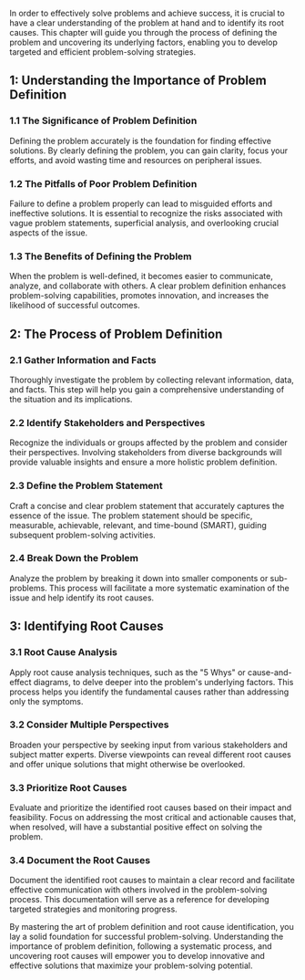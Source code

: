 
In order to effectively solve problems and achieve success, it is crucial to have a clear understanding of the problem at hand and to identify its root causes. This chapter will guide you through the process of defining the problem and uncovering its underlying factors, enabling you to develop targeted and efficient problem-solving strategies.

## 1: Understanding the Importance of Problem Definition

### 1.1 The Significance of Problem Definition

Defining the problem accurately is the foundation for finding effective solutions. By clearly defining the problem, you can gain clarity, focus your efforts, and avoid wasting time and resources on peripheral issues.

### 1.2 The Pitfalls of Poor Problem Definition

Failure to define a problem properly can lead to misguided efforts and ineffective solutions. It is essential to recognize the risks associated with vague problem statements, superficial analysis, and overlooking crucial aspects of the issue.

### 1.3 The Benefits of Defining the Problem

When the problem is well-defined, it becomes easier to communicate, analyze, and collaborate with others. A clear problem definition enhances problem-solving capabilities, promotes innovation, and increases the likelihood of successful outcomes.

## 2: The Process of Problem Definition

### 2.1 Gather Information and Facts

Thoroughly investigate the problem by collecting relevant information, data, and facts. This step will help you gain a comprehensive understanding of the situation and its implications.

### 2.2 Identify Stakeholders and Perspectives

Recognize the individuals or groups affected by the problem and consider their perspectives. Involving stakeholders from diverse backgrounds will provide valuable insights and ensure a more holistic problem definition.

### 2.3 Define the Problem Statement

Craft a concise and clear problem statement that accurately captures the essence of the issue. The problem statement should be specific, measurable, achievable, relevant, and time-bound (SMART), guiding subsequent problem-solving activities.

### 2.4 Break Down the Problem

Analyze the problem by breaking it down into smaller components or sub-problems. This process will facilitate a more systematic examination of the issue and help identify its root causes.

## 3: Identifying Root Causes

### 3.1 Root Cause Analysis

Apply root cause analysis techniques, such as the "5 Whys" or cause-and-effect diagrams, to delve deeper into the problem's underlying factors. This process helps you identify the fundamental causes rather than addressing only the symptoms.

### 3.2 Consider Multiple Perspectives

Broaden your perspective by seeking input from various stakeholders and subject matter experts. Diverse viewpoints can reveal different root causes and offer unique solutions that might otherwise be overlooked.

### 3.3 Prioritize Root Causes

Evaluate and prioritize the identified root causes based on their impact and feasibility. Focus on addressing the most critical and actionable causes that, when resolved, will have a substantial positive effect on solving the problem.

### 3.4 Document the Root Causes

Document the identified root causes to maintain a clear record and facilitate effective communication with others involved in the problem-solving process. This documentation will serve as a reference for developing targeted strategies and monitoring progress.

By mastering the art of problem definition and root cause identification, you lay a solid foundation for successful problem-solving. Understanding the importance of problem definition, following a systematic process, and uncovering root causes will empower you to develop innovative and effective solutions that maximize your problem-solving potential.
